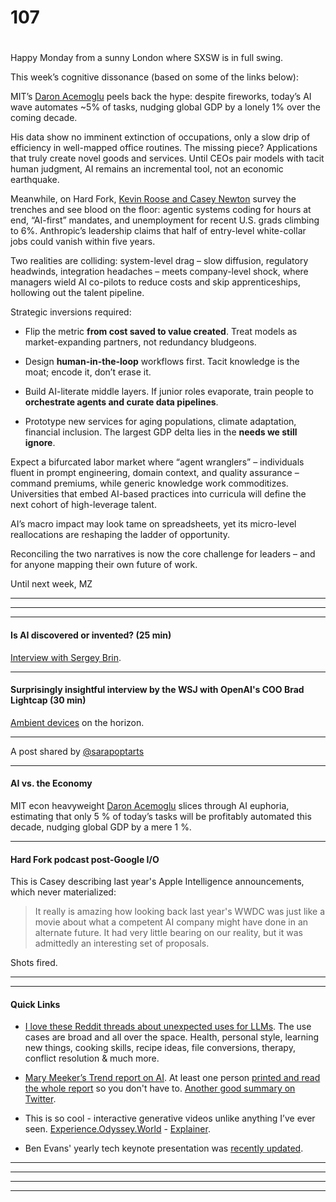 # 107

#

Happy Monday from a sunny London where SXSW is in full swing.

This week’s cognitive dissonance (based on some of the links below):

MIT’s [Daron Acemoglu](https://www.youtube.com/watch?v=-zF1mkBpyf4) peels back the hype: despite fireworks, today’s AI wave automates ~5% of tasks, nudging global GDP by a lonely 1% over the coming decade.

His data show no imminent extinction of occupations, only a slow drip of efficiency in well-mapped office routines. The missing piece? Applications that truly create novel goods and services. Until CEOs pair models with tacit human judgment, AI remains an incremental tool, not an economic earthquake.

Meanwhile, on Hard Fork, [Kevin Roose and Casey Newton](https://www.youtube.com/watch?v=nG_jGZuRBxs) survey the trenches and see blood on the floor: agentic systems coding for hours at end, “AI-first” mandates, and unemployment for recent U.S. grads climbing to 6%. Anthropic’s leadership claims that half of entry-level white-collar jobs could vanish within five years.

Two realities are colliding: system-level drag – slow diffusion, regulatory headwinds, integration headaches – meets company-level shock, where managers wield AI co-pilots to reduce costs and skip apprenticeships, hollowing out the talent pipeline.

Strategic inversions required:

* Flip the metric **from cost saved to value created**. Treat models as market-expanding partners, not redundancy bludgeons.

* Design **human-in-the-loop** workflows first. Tacit knowledge is the moat; encode it, don’t erase it.

* Build AI-literate middle layers. If junior roles evaporate, train people to **orchestrate agents and curate data pipelines**.

* Prototype new services for aging populations, climate adaptation, financial inclusion. The largest GDP delta lies in the **needs we still ignore**.

Expect a bifurcated labor market where “agent wranglers” – individuals fluent in prompt engineering, domain context, and quality assurance – command premiums, while generic knowledge work commoditizes. Universities that embed AI-based practices into curricula will define the next cohort of high-leverage talent.

AI’s macro impact may look tame on spreadsheets, yet its micro-level reallocations are reshaping the ladder of opportunity.

Reconciling the two narratives is now the core challenge for leaders – and for anyone mapping their own future of work.

Until next week,
MZ

* * *

* * *

* * *

#### Is AI discovered or invented? (25 min)

[Interview with Sergey Brin](https://youtu.be/4N9MCa4hCsA).

* * *

#### Surprisingly insightful interview by the WSJ with OpenAI's COO Brad Lightcap (30 min)

[Ambient devices](https://youtu.be/CQQE1gPjUDE) on the horizon.

* * *

A post shared by [@sarapoptarts](https://instagram.com/sarapoptarts)

* * *

#### AI vs. the Economy

MIT econ heavyweight [Daron Acemoglu](https://youtu.be/-zF1mkBpyf4) slices through AI euphoria, estimating that only 5 % of today’s tasks will be profitably automated this decade, nudging global GDP by a mere 1 %.

* * *

#### Hard Fork podcast post-Google I/O

This is Casey describing last year's Apple Intelligence announcements, which never materialized:

> It really is amazing how looking back last year's WWDC was just like a movie about what a competent AI company might have done in an alternate future. It had very little bearing on our reality, but it was admittedly an interesting set of proposals.

Shots fired.

* * *

* * *

#### Quick Links

* [I love these Reddit threads about unexpected uses for LLMs](https://old.reddit.com/r/ChatGPT/comments/1kypl62/whats_the_most_unexpected_actually_useful_thing/). The use cases are broad and all over the space. Health, personal style, learning new things, cooking skills, recipe ideas, file conversions, therapy, conflict resolution & much more.

* [Mary Meeker’s Trend report on AI](https://www.bondcap.com/reports/tai). At least one person [printed and read the whole report](https://x.com/Rahul_J_Mathur/status/1929115989871915299) so you don't have to. [Another good summary on Twitter](https://x.com/deedydas/status/1929381310856151280).

* This is so cool - interactive generative videos unlike anything I’ve ever seen. [Experience.Odyssey.World](https://experience.odyssey.world) \- [Explainer](https://odyssey.world/introducing-interactive-video).

* Ben Evans' yearly tech keynote presentation was [recently updated](https://www.ben-evans.com/presentations).

* * *

* * *

* * *

* * *